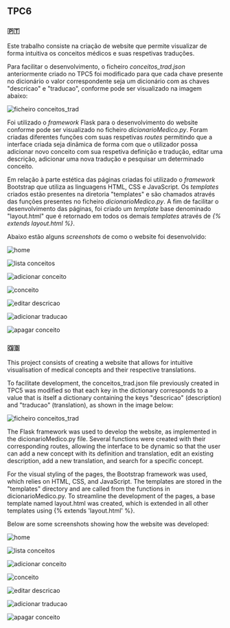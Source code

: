 ## TPC6

### 🇵🇹

Este trabalho consiste na criação de website que permite visualizar de forma intuitiva os conceitos médicos e suas respetivas traduções.

Para facilitar o desenvolvimento, o ficheiro *conceitos_trad.json* anteriormente criado no TPC5 foi modificado para que cada chave presente no dicionário o valor correspondente seja um dicionário com as chaves "descricao" e "traducao", conforme pode ser visualizado na imagem abaixo:

![ficheiro conceitos_trad](ficheiro.png)

Foi utilizado o *framework* Flask para o desenvolvimento do website conforme pode ser visualizado no ficheiro *dicionarioMedico.py*. Foram criadas diferentes funções com suas respetivas *routes* permitindo que a interface criada seja dinâmica de forma com que o utilizador possa adicionar novo conceito com sua respetiva definição e tradução, editar uma descrição, adicionar uma nova tradução e pesquisar um determinado conceito.

Em relação à parte estética das páginas criadas foi utilizado o *framework* Bootstrap que utiliza as linguagens HTML, CSS e JavaScript. Os _templates_ criados estão presentes na diretoria "templates" e são chamados através das funções presentes no ficheiro *dicionarioMedico.py*. A fim de facilitar o desenvolvimento das páginas, foi criado um *template* base denominado "layout.html" que é retornado em todos os demais *templates* através de *{% extends layout.html %}*.

Abaixo estão alguns *screenshots* de como o website foi desenvolvido:

![home](home.png)

![lista conceitos](listaConceitos.png)

![adicionar conceito](adicionarConceito.png)

![conceito](conceito.png)

![editar descricao](editarDescricao.png)

![adicionar traducao](adicionarTraducao.png)

![apagar conceito](apagarConceito.png)

### 🇬🇧

This project consists of creating a website that allows for intuitive visualisation of medical concepts and their respective translations.

To facilitate development, the conceitos_trad.json file previously created in TPC5 was modified so that each key in the dictionary corresponds to a value that is itself a dictionary containing the keys "descricao" (description) and "traducao" (translation), as shown in the image below:

![ficheiro conceitos_trad](ficheiro.png)

The Flask framework was used to develop the website, as implemented in the dicionarioMedico.py file. Several functions were created with their corresponding routes, allowing the interface to be dynamic so that the user can add a new concept with its definition and translation, edit an existing description, add a new translation, and search for a specific concept.

For the visual styling of the pages, the Bootstrap framework was used, which relies on HTML, CSS, and JavaScript. The templates are stored in the "templates" directory and are called from the functions in dicionarioMedico.py. To streamline the development of the pages, a base template named layout.html was created, which is extended in all other templates using {% extends 'layout.html' %}.

Below are some screenshots showing how the website was developed:

![home](home.png)

![lista conceitos](listaConceitos.png)

![adicionar conceito](adicionarConceito.png)

![conceito](conceito.png)

![editar descricao](editarDescricao.png)

![adicionar traducao](adicionarTraducao.png)

![apagar conceito](apagarConceito.png)


